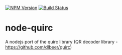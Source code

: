 [![NPM Version](https://img.shields.io/npm/v/node-quirc.svg)](https://npmjs.org/package/node-quirc)
[![Build Status](https://travis-ci.org/kAworu/node-quirc.svg?branch=master)](https://travis-ci.org/kAworu/node-quirc)

# node-quirc
A nodejs port of the quirc library (QR decoder library - https://github.com/dlbeer/quirc)
